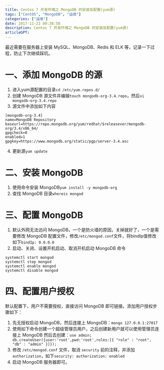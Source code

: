 ```yaml
---
title: Centos 7 开发环境之 MongoDB 的安装及配置(yum源)
tags: ["CentOS", "MongoDB", "运维"]
categories: ["运维"]
date: 2017-11-22 00:38:50
description: Centos 7 开发环境之 MongoDB 的安装及配置(yum源)
articleGPT: 
---
```


最近需要在服务器上安装 MySQL、MongoDB、Redis 和 ELK 等，记录一下过程，防止下次继续踩坑。  

# 一、添加 MongoDB 的源

  1. 进入yum源配置的目录`cd /etc/yum.repos.d/ `
  2. 创建 MongoDB 源文件并编辑`touch mongodb-org-3.4.repo`，然后`vi mongodb-org-3.4.repo `
  3. 源文件中添加如下内容
```
[mongodb-org-3.4]
name=MongoDB Repository
baseurl=https://repo.mongodb.org/yum/redhat/$releasever/mongodb-org/3.4/x86_64/
gpgcheck=0
enabled=1
gpgkey=https://www.mongodb.org/static/pgp/server-3.4.asc
```
  4. 更新源`yum update `

# 二、安装 MongoDB

  1. 使用命令安装 MongoDB`yum install -y mongodb-org `
  2. 查找 MongoDB 目录`whereis mongod `

# 三、配置 MongoDB

  1. 默认外网无法访问 MongoDB，一个是防火墙的原因，关掉就好了，一个是需要修改 MongoDB 配置文件，修改`/etc/mongod.conf`文件，将bindIp值修改如下`bindIp: 0.0.0.0 `
  2. 启动、关闭、设置开机启动、取消开机启动 MongoDB 命令

```shell
systemctl start mongod
systemctl stop mongod
systemctl enable mongod
systemctl disable mongod
```

# 四、配置用户授权

默认配置下，用户不需要授权，直接访问 MongoDB 即可链接。添加用户授权步骤如下：

  1. 先无授权启动 MongoDB，然后连接上 MongoDB：`mongo 127.0.0.1:27017 `
  2. 使用如下命令创建一个超级管理员用户，之后创建新用户就可以使用管理员连接上 MongoDB 然后去创建：`use admin; db.createUser({user:'root',pwd:'root',roles:[{ "role" : "root", "db" : "admin" }]}); `
  3. 修改 `/etc/mongod.conf` 文件，取消 `security` 前的注释，并添加 `authorization`，如下`security: authorization: enabled `
  4. 启动 MongoDB 服务器即可。
